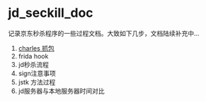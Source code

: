 # jd_seckill_doc
记录京东秒杀程序的一些过程文档。大致如下几步，文档陆续补充中...

1. [charles 抓包](./doc/Android抓包.md)
2. frida hook
3. jd秒杀流程
4. sign注意事项
5. jstk 方法过程
6. jd服务器与本地服务器时间对比
